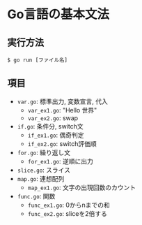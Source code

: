 # Go言語の基本文法

## 実行方法
```
$ go run [ファイル名]
```

## 項目
- `var.go`: 標準出力, 変数宣言, 代入
    - `var_ex1.go`: "Hello 世界"
    - `var_ex2.go`: swap
- `if.go`: 条件分, switch文
    - `if_ex1.go`: 偶奇判定
    - `if_ex2.go`: switch評価順
- `for.go`: 繰り返し文
    - `for_ex1.go`: 逆順に出力
- `slice.go`: スライス
- `map.go`: 連想配列
    - `map_ex1.go`: 文字の出現回数のカウント
- `func.go`: 関数
    - `func_ex1.go`: 0からnまでの和
    - `func_ex2.go`: sliceを2倍する
